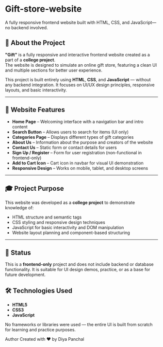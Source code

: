 # Gift-store-website
A fully responsive frontend website built with HTML, CSS, and JavaScript— no backend involved.
## 🎁 About the Project

**"Gift"** is a fully responsive and interactive frontend website created as a part of a **college project**.  
The website is designed to simulate an online gift store, featuring a clean UI and multiple sections for better user experience.

This project is built entirely using **HTML**, **CSS**, and **JavaScript** — without any backend integration. It focuses on UI/UX design principles, responsive layouts, and basic interactivity.

---

## 🧩 Website Features

- **Home Page** – Welcoming interface with a navigation bar and intro content
- **Search Button** – Allows users to search for items (UI only)
- **Categories Page** – Displays different types of gift categories
- **About Us** – Information about the purpose and creators of the website
- **Contact Us** – Static form or contact details for users
- **Sign Up / Register** – Form for user registration (non-functional in frontend-only)
- **Add to Cart Icon** – Cart icon in navbar for visual UI demonstration
- **Responsive Design** – Works on mobile, tablet, and desktop screens

---

## 🎓 Project Purpose

This website was developed as a **college project** to demonstrate knowledge of:
- HTML structure and semantic tags
- CSS styling and responsive design techniques
- JavaScript for basic interactivity and DOM manipulation
- Website layout planning and component-based structuring

---

## 🚀 Status

This is a **frontend-only** project and does not include backend or database functionality. It is suitable for UI design demos, practice, or as a base for future development.

## 🛠️ Technologies Used

- **HTML5**
- **CSS3**
- **JavaScript**

No frameworks or libraries were used — the entire UI is built from scratch for learning and practice purposes.

Author
Created with ❤️ by Diya Panchal
